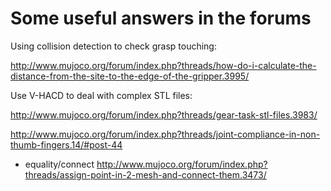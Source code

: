 # Some useful answers in the forums

Using collision detection to check grasp touching:

http://www.mujoco.org/forum/index.php?threads/how-do-i-calculate-the-distance-from-the-site-to-the-edge-of-the-gripper.3995/

Use V-HACD to deal with complex STL files:

http://www.mujoco.org/forum/index.php?threads/gear-task-stl-files.3983/

http://www.mujoco.org/forum/index.php?threads/joint-compliance-in-non-thumb-fingers.14/#post-44


- equality/connect
http://www.mujoco.org/forum/index.php?threads/assign-point-in-2-mesh-and-connect-them.3473/